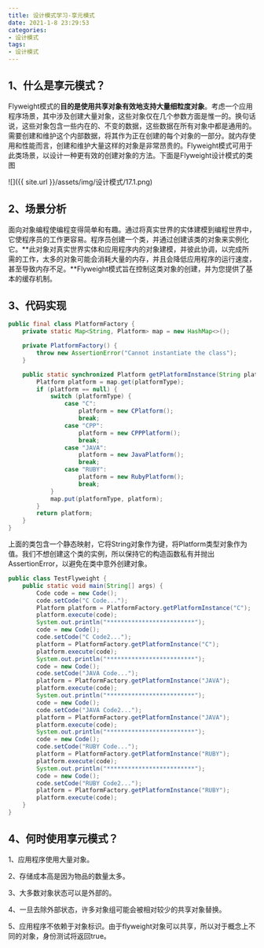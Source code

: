 ```yaml
---
title: 设计模式学习-享元模式
date: 2021-1-8 23:29:53
categories:
- 设计模式
tags:
- 设计模式
---
```


## 1、什么是享元模式？

​      Flyweight模式的**目的是使用共享对象有效地支持大量细粒度对象**。考虑一个应用程序场景，其中涉及创建大量对象，这些对象仅在几个参数方面是惟一的。换句话说，这些对象包含一些内在的、不变的数据，这些数据在所有对象中都是通用的。需要创建和维护这个内部数据，将其作为正在创建的每个对象的一部分。就内存使用和性能而言，创建和维护大量这样的对象是非常昂贵的。Flyweight模式可用于此类场景，以设计一种更有效的创建对象的方法。下面是Flyweight设计模式的类图

   ![]({{ site.url }}/assets/img/设计模式/17.1.png)


## 2、场景分析

​     面向对象编程使编程变得简单和有趣。通过将真实世界的实体建模到编程世界中，它使程序员的工作更容易。程序员创建一个类，并通过创建该类的对象来实例化它。**此对象对真实世界实体和应用程序内的对象建模，并彼此协调，以完成所需的工作，太多的对象可能会消耗大量的内存，并且会降低应用程序的运行速度，甚至导致内存不足。**Flyweight模式旨在控制这类对象的创建，并为您提供了基本的缓存机制。

## 3、代码实现

```java
public final class PlatformFactory {
    private static Map<String, Platform> map = new HashMap<>();

    private PlatformFactory() {
        throw new AssertionError("Cannot instantiate the class");
    }

    public static synchronized Platform getPlatformInstance(String platformType) {
        Platform platform = map.get(platformType);
        if (platform == null) {
            switch (platformType) {
                case "C":
                    platform = new CPlatform();
                    break;
                case "CPP":
                    platform = new CPPPlatform();
                    break;
                case "JAVA":
                    platform = new JavaPlatform();
                    break;
                case "RUBY":
                    platform = new RubyPlatform();
                    break;
            }
            map.put(platformType, platform);
        }
        return platform;
    }
}
```

   上面的类包含一个静态映射，它将String对象作为键，将Platform类型对象作为值。我们不想创建这个类的实例，所以保持它的构造函数私有并抛出AssertionError，以避免在类中意外创建对象。

```java
public class TestFlyweight {
    public static void main(String[] args) {
        Code code = new Code();
        code.setCode("C Code...");
        Platform platform = PlatformFactory.getPlatformInstance("C");
        platform.execute(code);
        System.out.println("*************************");
        code = new Code();
        code.setCode("C Code2...");
        platform = PlatformFactory.getPlatformInstance("C");
        platform.execute(code);
        System.out.println("*************************");
        code = new Code();
        code.setCode("JAVA Code...");
        platform = PlatformFactory.getPlatformInstance("JAVA");
        platform.execute(code);
        System.out.println("*************************");
        code = new Code();
        code.setCode("JAVA Code2...");
        platform = PlatformFactory.getPlatformInstance("JAVA");
        platform.execute(code);
        System.out.println("*************************");
        code = new Code();
        code.setCode("RUBY Code...");
        platform = PlatformFactory.getPlatformInstance("RUBY");
        platform.execute(code);
        System.out.println("*************************");
        code = new Code();
        code.setCode("RUBY Code2...");
        platform = PlatformFactory.getPlatformInstance("RUBY");
        platform.execute(code);
    }
}
```

## 4、何时使用享元模式？

1、应用程序使用大量对象。

2、存储成本高是因为物品的数量太多。

3、大多数对象状态可以是外部的。

4、一旦去除外部状态，许多对象组可能会被相对较少的共享对象替换。

5、应用程序不依赖于对象标识。由于flyweight对象可以共享，所以对于概念上不同的对象，身份测试将返回true。
